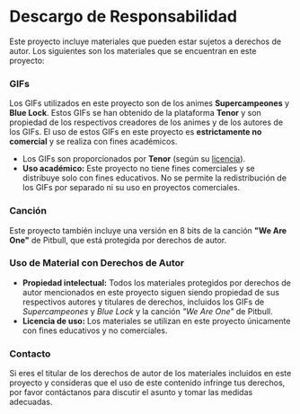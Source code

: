 # Descargo de Responsabilidad

Este proyecto incluye materiales que pueden estar sujetos a derechos de autor. Los siguientes son los materiales que se encuentran en este proyecto:

### GIFs
Los GIFs utilizados en este proyecto son de los animes **Supercampeones** y **Blue Lock**. Estos GIFs se han obtenido de la plataforma **Tenor** y son propiedad de los respectivos creadores de los animes y de los autores de los GIFs. El uso de estos GIFs en este proyecto es **estrictamente no comercial** y se realiza con fines académicos.

- Los GIFs son proporcionados por **Tenor** (según su [licencia](https://tenor.com/assets/dist/licenses.txt)).
- **Uso académico:** Este proyecto no tiene fines comerciales y se distribuye solo con fines educativos. No se permite la redistribución de los GIFs por separado ni su uso en proyectos comerciales.

### Canción
Este proyecto también incluye una versión en 8 bits de la canción **"We Are One"** de Pitbull, que está protegida por derechos de autor.

### Uso de Material con Derechos de Autor
- **Propiedad intelectual:** Todos los materiales protegidos por derechos de autor mencionados en este proyecto siguen siendo propiedad de sus respectivos autores y titulares de derechos, incluidos los GIFs de *Supercampeones* y *Blue Lock* y la canción *"We Are One"* de Pitbull.
- **Licencia de uso:** Los materiales se utilizan en este proyecto únicamente con fines educativos y no comerciales.

### Contacto
Si eres el titular de los derechos de autor de los materiales incluidos en este proyecto y consideras que el uso de este contenido infringe tus derechos, por favor contáctanos para discutir el asunto y tomar las medidas adecuadas.
